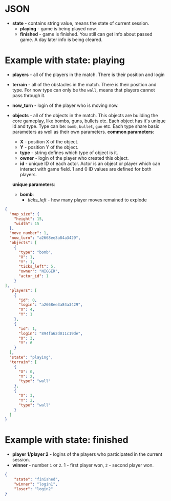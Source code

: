 # JSON
* **state** - contains string value, means the state of current session.
	* **playing** - game is being played now.
	* **finished** - game is finished. You still can get info about passed game. A day later info is being cleared.
# Example with state: playing
* **players** - all of the players in the match. There is their position and login
* **terrain** - all of the obstacles in the match. There is their position and type. For now type can only be the `wall`, means that players cannot pass through it. 
* **now_turn** - login of the player who is moving now.
* **objects** - all of the objects in the match. This objects are building the core gameplay, like bombs, guns, bullets etc. Each object has it's unique id and type. Type can be: `bomb`, `bullet`, `gun` etc. Each type share basic parameters as well as their own parameters. **common parameters**:
	* **X** - position X of the object.
	* **Y** - position Y of the object.
	* **type** - string defines which type of object is it.
	* **owner** - login of the player who created this object.
	* **id** - unique ID of each actor. Actor is an object or player which can interact with game field. 1 and 0 ID values are defined for both players.
	
	**unique parameters**:
	* **bomb**:
		* *ticks_left* - how many player moves remained to explode 
```json
{
  "map_size": {
    "height": 15,
    "width": 15
  },
  "move_number": 1,
  "now_turn": "a2668ee3a84a3429",
  "objects": [
    {
      "type": "bomb",
      "X": 1,
      "Y": 1,
      "ticks_left": 5,
      "owner": "NIGGER",
      "actor_id": 1
    }
],
  "players": [
    {
      "id": 0,
      "login": "a2668ee3a84a3429",
      "X": 4,
      "Y": 1
    },
    {
      "id": 1,
      "login": "894fa62d011c19de",
      "X": 3,
      "Y": 6
    }
  ],
  "state": "playing",
  "terrain": [
    {
      "X": 0,
      "Y": 2,
      "type": "wall"
    },
    {
      "X": 3,
      "Y": 2,
      "type": "wall"
    }
  ]
}
```
# Example with state: finished
* **player 1/player 2** - logins of the players who participated in the current session.
* **winner** - number `1` or `2`. 1 - first player won, `2` - second player won.
```json
{
	"state": "finished",
	"winner": "login1",
	"loser": "login2"
}
```
